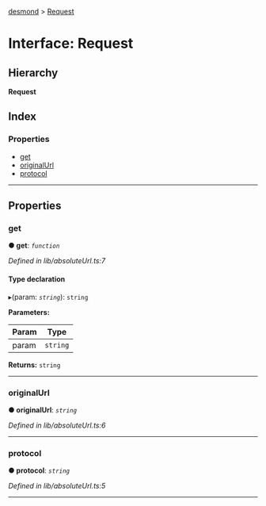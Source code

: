 [desmond](../README.md) > [Request](../interfaces/request.md)

# Interface: Request

## Hierarchy

**Request**

## Index

### Properties

* [get](request.md#get)
* [originalUrl](request.md#originalurl)
* [protocol](request.md#protocol)

---

## Properties

<a id="get"></a>

###  get

**● get**: *`function`*

*Defined in lib/absoluteUrl.ts:7*

#### Type declaration
▸(param: *`string`*): `string`

**Parameters:**

| Param | Type |
| ------ | ------ |
| param | `string` |

**Returns:** `string`

___
<a id="originalurl"></a>

###  originalUrl

**● originalUrl**: *`string`*

*Defined in lib/absoluteUrl.ts:6*

___
<a id="protocol"></a>

###  protocol

**● protocol**: *`string`*

*Defined in lib/absoluteUrl.ts:5*

___

